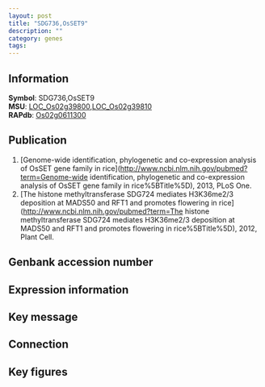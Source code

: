 ```yaml
---
layout: post
title: "SDG736,OsSET9"
description: ""
category: genes
tags: 
---
```


## Information
__Symbol__: SDG736,OsSET9  
__MSU__: [LOC_Os02g39800](http://rice.plantbiology.msu.edu/cgi-bin/ORF_infopage.cgi?orf=LOC_Os02g39800),[LOC_Os02g39810](http://rice.plantbiology.msu.edu/cgi-bin/ORF_infopage.cgi?orf=LOC_Os02g39810)  
__RAPdb__: [Os02g0611300](http://rapdb.dna.affrc.go.jp/viewer/gbrowse_details/irgsp1?name=Os02g0611300)  

## Publication
1. [Genome-wide identification, phylogenetic and co-expression analysis of OsSET gene family in rice](http://www.ncbi.nlm.nih.gov/pubmed?term=Genome-wide identification, phylogenetic and co-expression analysis of OsSET gene family in rice%5BTitle%5D), 2013, PLoS One.
2. [The histone methyltransferase SDG724 mediates H3K36me2/3 deposition at MADS50 and RFT1 and promotes flowering in rice](http://www.ncbi.nlm.nih.gov/pubmed?term=The histone methyltransferase SDG724 mediates H3K36me2/3 deposition at MADS50 and RFT1 and promotes flowering in rice%5BTitle%5D), 2012, Plant Cell.

## Genbank accession number

## Expression information

## Key message

## Connection

## Key figures


